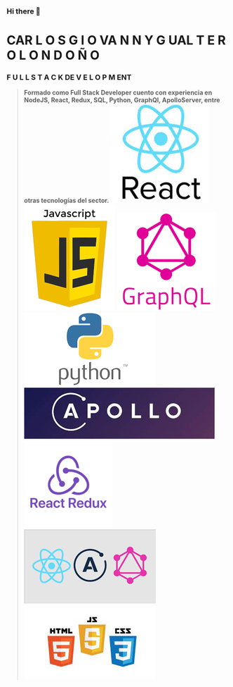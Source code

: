 ### Hi there 👋

<!--
**CarlosGiovannyG/CarlosGiovannyG** is a ✨ _special_ ✨ repository because its `README.md` (this file) appears on your GitHub profile.

Here are some ideas to get you started:

- 🔭 I’m currently working on ...
- 🌱 I’m currently learning ...
- 👯 I’m looking to collaborate on ...
- 🤔 I’m looking for help with ...
- 💬 Ask me about ...
- 📫 How to reach me: ...
- 😄 Pronouns: ...
- ⚡ Fun fact: ...
-->
# CAR L O S G I O VA N N Y G UAL T E R O L O N D O Ñ O
### F U L L S T A C K DE V E L O P M ENT
> **Formado como Full Stack Developer cuento con experiencia en NodeJS, React, Redux, SQL, Python, GraphQl, ApolloServer, entre otras tecnologías del sector.**
![Ract](/Images/React.jpg?raw=true)
![JavaScript](/Images/JavaScript.png?raw=true)
![GraphQL](/Images/GraphQL.png?raw=true)
![Python](/Images/Python.png?raw=true)
![ApolloSever](/Images/ApolloSever.jpg?raw=true)
![Redux](/Images/Redux.png?raw=true)
![Varias](/Images/Varias.png?raw=true)
![Varias1](/Images/Varias1.jpg?raw=true)
